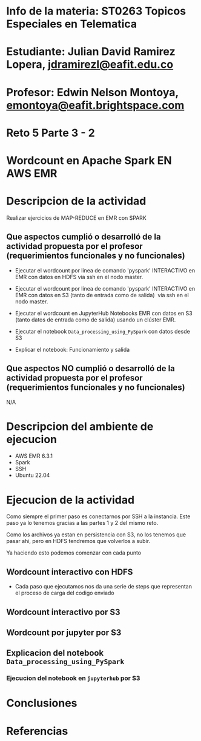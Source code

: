 # Info de la materia: ST0263 Topicos Especiales en Telematica

# Estudiante: Julian David Ramirez Lopera, jdramirezl@eafit.edu.co

# Profesor: Edwin Nelson Montoya, emontoya@eafit.brightspace.com

# Reto 5 Parte 3 - 2

# Wordcount en Apache Spark EN AWS EMR

# Descripcion de la actividad

Realizar ejercicios de MAP-REDUCE en EMR con SPARK

## Que aspectos cumplió o desarrolló de la actividad propuesta por el profesor (requerimientos funcionales y no funcionales)

- Ejecutar el wordcount por linea de comando 'pyspark' INTERACTIVO en EMR con datos en HDFS vía ssh en el nodo master.

- Ejecutar el wordcount por linea de comando 'pyspark' INTERACTIVO en EMR con datos en S3 (tanto de entrada como de salida)  vía ssh en el nodo master.

- Ejecutar el wordcount en JupyterHub Notebooks EMR con datos en S3 (tanto datos de entrada como de salida) usando un clúster EMR.

- Ejecutar el notebook `Data_processing_using_PySpark` con datos desde S3

- Explicar el notebook: Funcionamiento y salida

## Que aspectos NO cumplió o desarrolló de la actividad propuesta por el profesor (requerimientos funcionales y no funcionales)

N/A

# Descripcion del ambiente de ejecucion

- AWS EMR 6.3.1
- Spark
- SSH
- Ubuntu 22.04

# Ejecucion de la actividad

Como siempre el primer paso es conectarnos por SSH a la instancia. Este paso ya lo tenemos gracias a las partes 1 y 2 del mismo reto.

Como los archivos ya estan en persistencia con S3, no los tenemos que pasar ahi, pero en HDFS tendremos que volverlos a subir.

Ya haciendo esto podemos comenzar con cada punto

## Wordcount interactivo con HDFS

- Cada paso que ejecutamos nos da una serie de steps que representan el proceso de carga del codigo enviado

## Wordcount interactivo por S3

## Wordcount por jupyter por S3

## Explicacion del notebook `Data_processing_using_PySpark`

### Ejecucion del notebook en `jupyterhub` por S3

# Conclusiones

# Referencias
